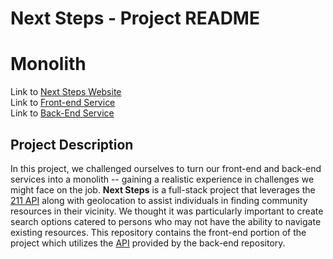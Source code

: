 # Next Steps - Project README
# Monolith

Link to [Next Steps Website](https://next-steps-front-end-4778e35e4143.herokuapp.com/) <br/>
Link to [Front-end Service](https://github.com/westonio/next-steps-front-end)<br/>
Link to [Back-End Service](https://github.com/westonio/next-steps-back-end)


## Project Description

In this project, we challenged ourselves to turn our front-end and back-end services into a monolith -- gaining a realistic experience in challenges we might face on the job.  **Next Steps** is a full-stack project that leverages the [211 API](https://apiportal.211.org) along with geolocation to assist individuals in finding community resources in their vicinity.  We thought it was particularly important to create search options catered to persons who may not have the ability to navigate existing resources.  This repository contains the front-end portion of the project which utilizes the [API](https://github.com/westonio/next-steps-back-end) provided by the back-end repository.

